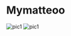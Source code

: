 # Mymatteoo
 ![pic1](https://i.pinimg.com/736x/48/42/2e/48422e3ecb3f5b5ae772ab190cbd412c.jpg)
  ![pic1](https://i.pinimg.com/736x/39/d4/ed/39d4ed541e3ce7d9319a2e8cfa503d56.jpg)
